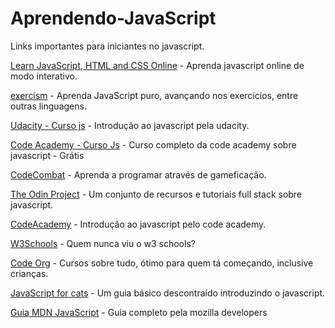 # Aprendendo-JavaScript
Links importantes para iniciantes no javascript.

[Learn JavaScript, HTML and CSS Online](https://learnjavascript.online/) - Aprenda javascript online de modo interativo.

[exercism](https://exercism.io/my/tracks/javascript) - Aprenda JavaScript puro, avançando nos exercícios, entre outras linguagens.

[Udacity - Curso js](https://www.udacity.com/course/intro-to-javascript--ud803) - Introdução ao javascript pela udacity.

[Code Academy - Curso Js](https://www.codecademy.com/learn/introduction-to-javascript) - Curso completo da code academy sobre javascript - Grátis

[CodeCombat](https://br.codecombat.com/) - Aprenda a programar através de gameficação.

[The Odin Project](https://www.theodinproject.com/) - Um conjunto de recursos e tutoriais full stack sobre javascript.

[CodeAcademy](https://www.codecademy.com/learn/introduction-to-javascript) - Introdução ao javascript pelo code academy.

[W3Schools](https://www.w3schools.com/js/js_intro.asp) - Quem nunca viu o w3 schools?

[Code Org](code.org) - Cursos sobre tudo, ótimo para quem tá começando, inclusive crianças.

[JavaScript for cats](http://jsforcats.com/) - Um guia básico descontraído introduzindo o javascript.

[Guia MDN JavaScript](https://developer.mozilla.org/pt-BR/docs/Web/JavaScript/Guide) - Guia completo pela mozilla developers

